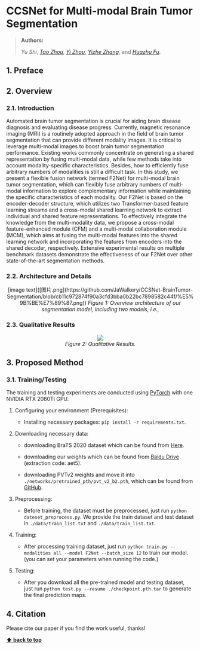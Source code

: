 # CCSNet for Multi-modal Brain Tumor Segmentation

> **Authors:**
>
> *Yu Shi*,
> [*Tao Zhou*](https://taozh2017.github.io),
> [*Yi Zhou*](https://cse.seu.edu.cn/2021/0303/c23024a362239/page.htm),
> [*Yizhe Zhang*](https://yizhezhang.com/),
> and [*Huazhu Fu*](https://hzfu.github.io/).
>
> 

## 1. Preface


## 2. Overview

### 2.1. Introduction

Automated brain tumor segmentation is crucial for aiding brain disease diagnosis and evaluating disease progress. Currently, magnetic resonance imaging (MRI) is a routinely adopted approach in the field of brain tumor segmentation that can provide different modality images. It is critical to leverage multi-modal images to boost brain tumor segmentation performance. Existing works commonly concentrate on generating a shared representation by fusing multi-modal data, while few methods take into account modality-specific characteristics. Besides, how to efficiently fuse arbitrary numbers of modalities is still a difficult task. In this study, we present a flexible fusion network (termed F2Net) for multi-modal brain tumor segmentation, which can flexibly fuse arbitrary numbers of multi-modal information to explore complementary information while maintaining the specific characteristics of each modality. 
Our F2Net is based on the encoder-decoder structure, which utilizes two Transformer-based feature learning streams and a cross-modal shared learning network to extract individual and shared feature representations. To effectively integrate the knowledge from the multi-modality data, we propose a cross-modal feature-enhanced module (CFM) and a multi-modal collaboration module (MCM), which aims at fusing the multi-modal features into the shared learning network and incorporating the features from encoders into the shared decoder, respectively. Extensive experimental results on multiple benchmark datasets demonstrate the effectiveness of our F2Net over other state-of-the-art segmentation methods.

### 2.2. Architecture and Details

<p align="center">
[image text]([图片.png](https://github.com/JaWalkery/CCSNet-BrainTumor-Segmentation/blob/cb11c972874f90a3cfd3bba0b22bc7898582c44f/%E5%9B%BE%E7%89%87.png))
    <em>
    Figure 1: Overview architecture of our segmentation model, including two models, i.e., 
    </em>
</p>


### 2.3. Qualitative Results

<p align="center">
    <img src="imgs/results.png"/> <br />
    <em> 
    Figure 2: Qualitative Results.
    </em>
</p>

## 3. Proposed Method

### 3.1. Training/Testing

The training and testing experiments are conducted using [PyTorch](https://github.com/pytorch/pytorch) with one NVIDIA RTX 2080Ti GPU.

1. Configuring your environment (Prerequisites):
       
    + Installing necessary packages: `pip install -r requirements.txt`.

2. Downloading necessary data:

    + downloading BraTS 2020 dataset
    which can be found from [Here](https://www.med.upenn.edu/cbica/brats2020/data.html).
   
    + downloading our weights
    which can be found from [Baidu Drive](https://pan.baidu.com/s/1855rwwaaFSM0EJcIlKCtHw) (extraction code: aet5).
    
    + downloading PVTv2 weights and move it into `./networks/pretrained_pth/pvt_v2_b2.pth`,
    which can be found from [GitHub](https://github.com/whai362/PVT/releases/download/v2/pvt_v2_b2.pth).

3. Preprocessing:

    + Before training, the dataset must be preprocessed, just run `python dateset_preprocess.py`. We provide the train 
    dataset and test dataset in `./data/train_list.txt` and `./data/train_list.txt`.
5. Training:
    
    + After processing training dataset, just run `python train.py --modalities all --model F2Net --batch_size 12` to train our model.
      (you can set your parameters when running the code.)

6. Testing:

    + After you download all the pre-trained model and testing dataset, just run `python test.py --resume ./checkpoint.pth.tar` to generate the final prediction maps.
    
## 4. Citation

Please cite our paper if you find the work useful, thanks!




**[⬆ back to top](#1-preface)**

